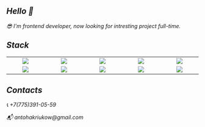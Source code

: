 <h2 align='left'> <i>Hello 👋 <i/></h2> 

<p align='left'>
  <i>
    <p>😎 I'm frontend developer, now looking for intresting project full-time.</p>
  </i>
</p>


<h2 align='left'><i>Stack</i></h2>

<table width="100">
  <tr>
    <td align='center' width="190">
      <img src="https://www.vectorlogo.zone/logos/typescriptlang/typescriptlang-ar21.svg">
    </td>
    <td align='center' width="190">
      <img src="https://www.vectorlogo.zone/logos/reactjs/reactjs-ar21.svg">
    </td>
    <td align='center' width="190">
      <img src="https://assets.vercel.com/image/upload/q_auto/front/assets/design/nextjs-black-logo.svg">
    </td>
    <td align='center' width="190">
      <img src="https://github.com/prplx/svg-logos/blob/master/svg/redux.svg">
    </td>
    <td align='center' width="190">
      <img src="https://www.vectorlogo.zone/logos/typescriptlang/typescriptlang-icon.svg">
    </td>
  </tr>
    <td align='center' width="190">
      <img src="https://github.com/prplx/svg-logos/blob/master/svg/redux.svg">
    </td>
    <td align='center' width="190">
      <img src="https://www.vectorlogo.zone/logos/nestjs/nestjs-ar21.svg">
    </td>
    <td align='center' width="190">
      <img src="https://www.vectorlogo.zone/logos/expressjs/expressjs-ar21.svg">
    </td>
    <td align='center' width="190">
      <img src="https://www.vectorlogo.zone/logos/nodejs/nodejs-ar21.svg">
    </td>
    <td align='center'  width="190">
      <img src="https://www.vectorlogo.zone/logos/mongodb/mongodb-ar21.svg">
    </td>
  </tr>
</table>

<h2><i>Contacts</i></h2>

<p>📞 +7(775)391-05-59</p>
<p>📬 antohakriukow@gmail.com</p>
